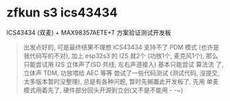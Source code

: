 # zfkun s3 ics43434

ICS43434 (双麦) + MAX98357AETE+T 方案验证测试开发板

> 出发点好的, 可是最终结果不理想
> ICS43434 支持不了 PDM 模式 (也许是我代码写的不对), 加上 esp32s3 的 I2S 就2个 (功放1个, 麦克风1个), 
> 那么只能尝试用 I2S 立体声了(SD 共线, 左右声道接入)
> 基本只能尝试 算法流 了, 立体声 TDM, 功放喂给 AEC 等等
> 尝试了一些代码测试 (测试代码, 没提交, 太多版本暂时没整理), 总是有各种问题, 暂时先搁置此开发板了, 先用 单麦 模式用着先了, 硬件部分回头开源到立创(又不是不能用 - -~)
